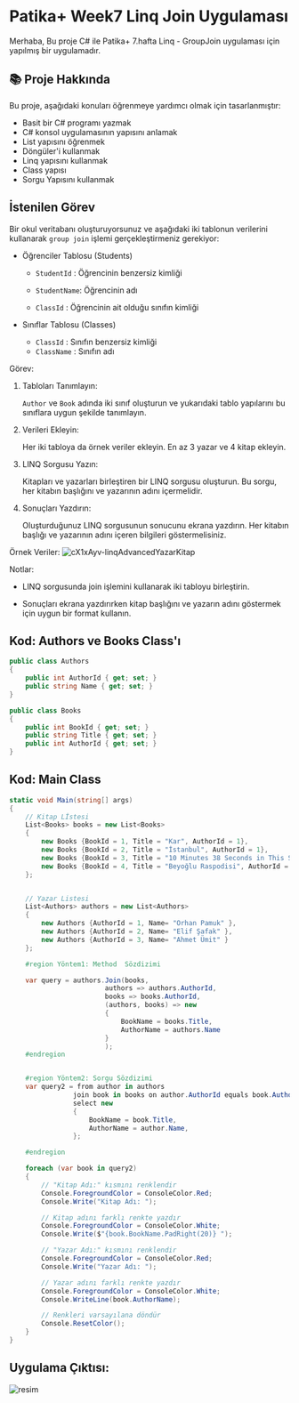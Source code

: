 # Patika+ Week7 Linq Join Uygulaması
Merhaba,
Bu proje C# ile Patika+ 7.hafta Linq - GroupJoin uygulaması için yapılmış bir uygulamadır.

## 📚 Proje Hakkında
Bu proje, aşağıdaki konuları öğrenmeye yardımcı olmak için tasarlanmıştır:
- Basit bir C# programı yazmak
- C# konsol uygulamasının yapısını anlamak
- List yapısını öğrenmek
- Döngüler'i kullanmak
- Linq yapısını kullanmak
- Class yapısı
- Sorgu Yapısını kullanmak


## İstenilen Görev
Bir okul veritabanı oluşturuyorsunuz ve aşağıdaki iki tablonun verilerini kullanarak `group join` işlemi gerçekleştirmeniz gerekiyor:

 - Öğrenciler Tablosu (Students)

   - `StudentId`  : Öğrencinin benzersiz kimliği

   - `StudentName`: Öğrencinin adı
     
   - `ClassId`    : Öğrencinin ait olduğu sınıfın kimliği

 - Sınıflar Tablosu (Classes)

   - `ClassId`   : Sınıfın benzersiz kimliği
   - `ClassName` : Sınıfın adı

   

Görev:

1. Tabloları Tanımlayın:

   `Author` ve `Book` adında iki sınıf oluşturun ve yukarıdaki tablo yapılarını bu sınıflara uygun şekilde tanımlayın.

2. Verileri Ekleyin:

   Her iki tabloya da örnek veriler ekleyin. En az 3 yazar ve 4 kitap ekleyin.

3. LINQ Sorgusu Yazın:

   Kitapları ve yazarları birleştiren bir LINQ sorgusu oluşturun. Bu sorgu, her kitabın başlığını ve yazarının adını içermelidir.

4. Sonuçları Yazdırın:

   Oluşturduğunuz LINQ sorgusunun sonucunu ekrana yazdırın. Her kitabın başlığı ve yazarının adını içeren bilgileri göstermelisiniz.

Örnek Veriler:
![cX1xAyv-linqAdvancedYazarKitap](https://github.com/user-attachments/assets/8149477f-ab9f-4d74-afa0-7a0fe80499af)

Notlar:

 - LINQ sorgusunda join işlemini kullanarak iki tabloyu birleştirin.

 - Sonuçları ekrana yazdırırken kitap başlığını ve yazarın adını göstermek için uygun bir format kullanın.





## Kod: Authors ve Books Class'ı
```csharp
public class Authors
{
    public int AuthorId { get; set; }
    public string Name { get; set; }
}

public class Books
{
    public int BookId { get; set; }
    public string Title { get; set; }
    public int AuthorId { get; set; }
}
```


## Kod: Main Class

```csharp
static void Main(string[] args)
{
    // Kitap Lİstesi
    List<Books> books = new List<Books>
    {
        new Books {BookId = 1, Title = "Kar", AuthorId = 1},
        new Books {BookId = 2, Title = "İstanbul", AuthorId = 1},
        new Books {BookId = 3, Title = "10 Minutes 38 Seconds in This Strange World", AuthorId = 2},
        new Books {BookId = 4, Title = "Beyoğlu Raspodisi", AuthorId = 3}
    };


    // Yazar Listesi
    List<Authors> authors = new List<Authors>
    {
        new Authors {AuthorId = 1, Name= "Orhan Pamuk" },
        new Authors {AuthorId = 2, Name= "Elif Şafak" },
        new Authors {AuthorId = 3, Name= "Ahmet Ümit" }
    };

    #region Yöntem1: Method  Sözdizimi

    var query = authors.Join(books,
                        authors => authors.AuthorId,
                        books => books.AuthorId,
                        (authors, books) => new
                        {
                            BookName = books.Title,
                            AuthorName = authors.Name
                        }
                        );
    #endregion


    #region Yöntem2: Sorgu Sözdizimi
    var query2 = from author in authors
                join book in books on author.AuthorId equals book.AuthorId
                select new
                {
                    BookName = book.Title,
                    AuthorName = author.Name,
                };

    #endregion

    foreach (var book in query2)
    {
        // "Kitap Adı:" kısmını renklendir
        Console.ForegroundColor = ConsoleColor.Red;
        Console.Write("Kitap Adı: ");

        // Kitap adını farklı renkte yazdır
        Console.ForegroundColor = ConsoleColor.White;
        Console.Write($"{book.BookName.PadRight(20)} ");

        // "Yazar Adı:" kısmını renklendir
        Console.ForegroundColor = ConsoleColor.Red;
        Console.Write("Yazar Adı: ");

        // Yazar adını farklı renkte yazdır
        Console.ForegroundColor = ConsoleColor.White;
        Console.WriteLine(book.AuthorName);

        // Renkleri varsayılana döndür
        Console.ResetColor();
    }
}
```

## Uygulama Çıktısı: 
![resim](https://github.com/user-attachments/assets/1b697d37-0ef6-4a1a-a60f-fe0d8e344fc2)





